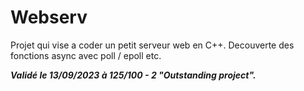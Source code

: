 # Webserv

Projet qui vise a coder un petit serveur web en C++. Decouverte des fonctions async avec poll / epoll etc. 

***Validé le 13/09/2023 à 125/100 - 2 "Outstanding project".***